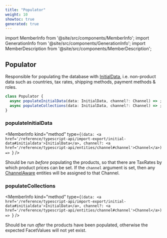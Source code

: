 ```yaml
---
title: "Populator"
weight: 10
showtoc: true
generated: true
---
```

<!-- This file was generated from the Vendure source. Do not modify. Instead, re-run the "docs:build" script -->
import MemberInfo from '@site/src/components/MemberInfo';
import GenerationInfo from '@site/src/components/GenerationInfo';
import MemberDescription from '@site/src/components/MemberDescription';


## Populator

<GenerationInfo sourceFile="packages/core/src/data-import/providers/populator/populator.ts" sourceLine="46" packageName="@vendure/core" />

Responsible for populating the database with <a href='/reference/typescript-api/import-export/initial-data#initialdata'>InitialData</a>, i.e. non-product data such as countries, tax rates,
shipping methods, payment methods & roles.

```ts title="Signature"
class Populator {
  async populateInitialData(data: InitialData, channel?: Channel) => ;
  async populateCollections(data: InitialData, channel?: Channel) => ;
}
```

<div className="members-wrapper">

### populateInitialData

<MemberInfo kind="method" type={`(data: <a href='/reference/typescript-api/import-export/initial-data#initialdata'>InitialData</a>, channel?: <a href='/reference/typescript-api/entities/channel#channel'>Channel</a>) => `}   />

Should be run *before* populating the products, so that there are TaxRates by which
product prices can be set. If the `channel` argument is set, then any <a href='/reference/typescript-api/entities/interfaces#channelaware'>ChannelAware</a>
entities will be assigned to that Channel.
### populateCollections

<MemberInfo kind="method" type={`(data: <a href='/reference/typescript-api/import-export/initial-data#initialdata'>InitialData</a>, channel?: <a href='/reference/typescript-api/entities/channel#channel'>Channel</a>) => `}   />

Should be run *after* the products have been populated, otherwise the expected FacetValues will not
yet exist.


</div>
